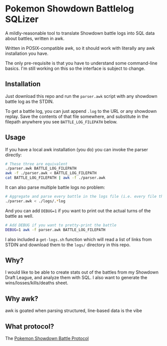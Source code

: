 # Pokemon Showdown Battlelog SQLizer
A mildly-reasonable tool to translate Showdown battle logs into SQL data about battles, written in
awk.

Written in POSIX-compatible awk, so it should work with literally any awk installation you have.

The only pre-requisite is that you have to understand some command-line basics. I'm still working on
this so the interface is subject to change.

## Installation
Just download this repo and run the `parser.awk` script with any showdown battle log as the STDIN.

To get a battle log, you can just append `.log` to the URL or any showdown replay. Save the contents
of that file somewhere, and substitute in the filepath anywhere you see `BATTLE_LOG_FILEPATH` below.

## Usage
If you have a local awk installation (you do) you can invoke the parser directly:

```bash
# These three are equivalent
./parser.awk BATTLE_LOG_FILEPATH
awk -f ./parser.awk < BATTLE_LOG_FILEPATH
cat BATTLE_LOG_FILEPATH | awk -f ./parser.awk
```

It can also parse multiple battle logs no problem:

```bash
# Aggregate and parse every battle in the logs file (i.e. every file that ends in .log)
./parser.awk < ./logs/.*log
```

And you can add `DEBUG=1` if you want to print out the actual turns of the battle as well.
```bash
# Add DEBUG if you want to pretty-print the battle
DEBUG=1 awk -f parser.awk BATTLE_LOG_FILEPATH
```

I also included a `get-logs.sh` function which will read a list of links from STDIN and download
them to the `logs/` directory in this repo.

## Why?
I would like to be able to create stats out of the battles from my Showdown Draft League, and
analyze them with SQL. I also want to generate the wins/losses/kills/deaths sheet.

## Why awk?
awk is goated when parsing structured, line-based data is the vibe

## What protocol?
The [Pokemon Showdown Battle Protocol](https://github.com/smogon/pokemon-showdown/blob/master/sim/SIM-PROTOCOL.md)
